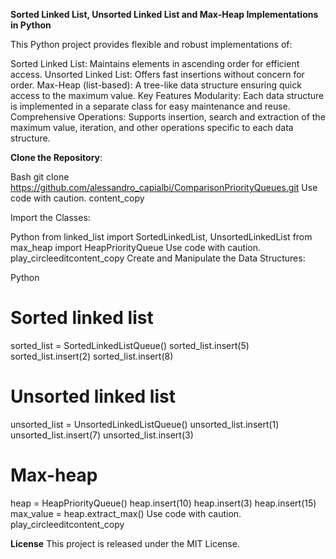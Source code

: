 **Sorted Linked List, Unsorted Linked List and Max-Heap Implementations in Python**

This Python project provides flexible and robust implementations of:

Sorted Linked List: Maintains elements in ascending order for efficient access.
Unsorted Linked List: Offers fast insertions without concern for order.
Max-Heap (list-based): A tree-like data structure ensuring quick access to the maximum value.
Key Features
Modularity: Each data structure is implemented in a separate class for easy maintenance and reuse.
Comprehensive Operations: Supports insertion, search and extraction of the maximum value, iteration, and other operations specific to each data structure.

**Clone the Repository**:

Bash
git clone https://github.com/alessandro_capialbi/ComparisonPriorityQueues.git
Use code with caution.
content_copy

Import the Classes:

Python
from linked_list import SortedLinkedList, UnsortedLinkedList
from max_heap import HeapPriorityQueue
Use code with caution.
play_circleeditcontent_copy
Create and Manipulate the Data Structures:

Python
# Sorted linked list
sorted_list = SortedLinkedListQueue()
sorted_list.insert(5)
sorted_list.insert(2)
sorted_list.insert(8)

# Unsorted linked list
unsorted_list = UnsortedLinkedListQueue()
unsorted_list.insert(1)
unsorted_list.insert(7)
unsorted_list.insert(3)

# Max-heap
heap = HeapPriorityQueue()
heap.insert(10)
heap.insert(3)
heap.insert(15)
max_value = heap.extract_max()
Use code with caution.
play_circleeditcontent_copy

**License**
This project is released under the MIT License.
